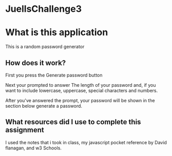 # JuellsChallenge3
# What is this application
This is a random password generator

## How does it work?
First you press the Generate password button

Next your prompted to answer The length of your password and, if you want to include lowercase, uppercase, special characters and numbers.

After you've answered the prompt, your password will be shown in the section below generate a password.

## What resources did I use to complete this assignment
I used the notes that i took in class, my javascript pocket reference by David flanagan, and w3 Schools.
